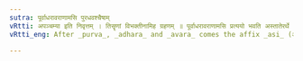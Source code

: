 ```yaml
---
sutra: पूर्वाधरावराणामसि पुरधवश्चैषाम्
vRtti: अपञ्चम्या इति निवृत्तम् । तिसॄणां विभक्तीनामिह ग्रहणम् ॥ पूर्वाधरावराणामसि प्रत्ययो भवति अस्तातेरर्थे । तत्सन्नियोगेन चैषां यथासंख्य पुर् अध् अव् इत्येते आदेशा भवन्ति ॥
vRtti_eng: After _purva_, _adhara_ and _avara_ comes the affix _asi_ (अस्) in the sense of _astati_ ; and _pur_, _adh_, and _av_ are their respective substitutes before this affix.

---
```

